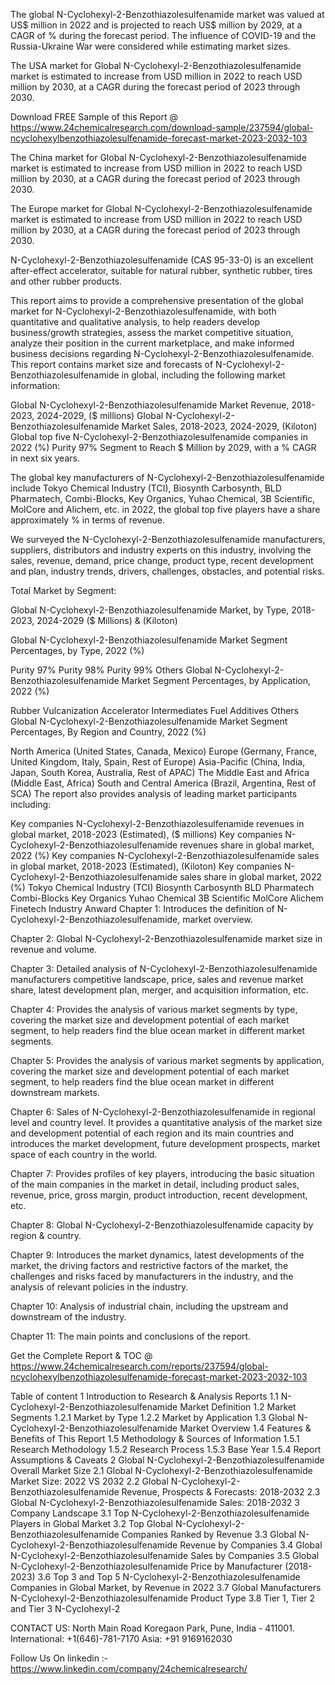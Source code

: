 The global N-Cyclohexyl-2-Benzothiazolesulfenamide market was valued at US$ million in 2022 and is projected to reach US$ million by 2029, at a CAGR of % during the forecast period. The influence of COVID-19 and the Russia-Ukraine War were considered while estimating market sizes.

The USA market for Global N-Cyclohexyl-2-Benzothiazolesulfenamide market is estimated to increase from USD million in 2022 to reach USD million by 2030, at a CAGR during the forecast period of 2023 through 2030.

Download FREE Sample of this Report @ https://www.24chemicalresearch.com/download-sample/237594/global-ncyclohexylbenzothiazolesulfenamide-forecast-market-2023-2032-103

The China market for Global N-Cyclohexyl-2-Benzothiazolesulfenamide market is estimated to increase from USD million in 2022 to reach USD million by 2030, at a CAGR during the forecast period of 2023 through 2030.

The Europe market for Global N-Cyclohexyl-2-Benzothiazolesulfenamide market is estimated to increase from USD million in 2022 to reach USD million by 2030, at a CAGR during the forecast period of 2023 through 2030.

N-Cyclohexyl-2-Benzothiazolesulfenamide (CAS 95-33-0) is an excellent after-effect accelerator, suitable for natural rubber, synthetic rubber, tires and other rubber products.

This report aims to provide a comprehensive presentation of the global market for N-Cyclohexyl-2-Benzothiazolesulfenamide, with both quantitative and qualitative analysis, to help readers develop business/growth strategies, assess the market competitive situation, analyze their position in the current marketplace, and make informed business decisions regarding N-Cyclohexyl-2-Benzothiazolesulfenamide. This report contains market size and forecasts of N-Cyclohexyl-2-Benzothiazolesulfenamide in global, including the following market information:

Global N-Cyclohexyl-2-Benzothiazolesulfenamide Market Revenue, 2018-2023, 2024-2029, ($ millions)
Global N-Cyclohexyl-2-Benzothiazolesulfenamide Market Sales, 2018-2023, 2024-2029, (Kiloton)
Global top five N-Cyclohexyl-2-Benzothiazolesulfenamide companies in 2022 (%)
Purity 97% Segment to Reach $ Million by 2029, with a % CAGR in next six years.

The global key manufacturers of N-Cyclohexyl-2-Benzothiazolesulfenamide include Tokyo Chemical Industry (TCI), Biosynth Carbosynth, BLD Pharmatech, Combi-Blocks, Key Organics, Yuhao Chemical, 3B Scientific, MolCore and Alichem, etc. in 2022, the global top five players have a share approximately % in terms of revenue.

We surveyed the N-Cyclohexyl-2-Benzothiazolesulfenamide manufacturers, suppliers, distributors and industry experts on this industry, involving the sales, revenue, demand, price change, product type, recent development and plan, industry trends, drivers, challenges, obstacles, and potential risks.

Total Market by Segment:

Global N-Cyclohexyl-2-Benzothiazolesulfenamide Market, by Type, 2018-2023, 2024-2029 ($ Millions) & (Kiloton)

Global N-Cyclohexyl-2-Benzothiazolesulfenamide Market Segment Percentages, by Type, 2022 (%)

Purity 97%
Purity 98%
Purity 99%
Others
Global N-Cyclohexyl-2-Benzothiazolesulfenamide Market Segment Percentages, by Application, 2022 (%)

Rubber Vulcanization Accelerator
Intermediates
Fuel Additives
Others
Global N-Cyclohexyl-2-Benzothiazolesulfenamide Market Segment Percentages, By Region and Country, 2022 (%)

North America (United States, Canada, Mexico)
Europe (Germany, France, United Kingdom, Italy, Spain, Rest of Europe)
Asia-Pacific (China, India, Japan, South Korea, Australia, Rest of APAC)
The Middle East and Africa (Middle East, Africa)
South and Central America (Brazil, Argentina, Rest of SCA)
The report also provides analysis of leading market participants including:

Key companies N-Cyclohexyl-2-Benzothiazolesulfenamide revenues in global market, 2018-2023 (Estimated), ($ millions)
Key companies N-Cyclohexyl-2-Benzothiazolesulfenamide revenues share in global market, 2022 (%)
Key companies N-Cyclohexyl-2-Benzothiazolesulfenamide sales in global market, 2018-2023 (Estimated), (Kiloton)
Key companies N-Cyclohexyl-2-Benzothiazolesulfenamide sales share in global market, 2022 (%)
Tokyo Chemical Industry (TCI)
Biosynth Carbosynth
BLD Pharmatech
Combi-Blocks
Key Organics
Yuhao Chemical
3B Scientific
MolCore
Alichem
Finetech Industry
Anward
Chapter 1: Introduces the definition of N-Cyclohexyl-2-Benzothiazolesulfenamide, market overview.

Chapter 2: Global N-Cyclohexyl-2-Benzothiazolesulfenamide market size in revenue and volume.

Chapter 3: Detailed analysis of N-Cyclohexyl-2-Benzothiazolesulfenamide manufacturers competitive landscape, price, sales and revenue market share, latest development plan, merger, and acquisition information, etc.

Chapter 4: Provides the analysis of various market segments by type, covering the market size and development potential of each market segment, to help readers find the blue ocean market in different market segments.

Chapter 5: Provides the analysis of various market segments by application, covering the market size and development potential of each market segment, to help readers find the blue ocean market in different downstream markets.

Chapter 6: Sales of N-Cyclohexyl-2-Benzothiazolesulfenamide in regional level and country level. It provides a quantitative analysis of the market size and development potential of each region and its main countries and introduces the market development, future development prospects, market space of each country in the world.

Chapter 7: Provides profiles of key players, introducing the basic situation of the main companies in the market in detail, including product sales, revenue, price, gross margin, product introduction, recent development, etc.

Chapter 8: Global N-Cyclohexyl-2-Benzothiazolesulfenamide capacity by region & country.

Chapter 9: Introduces the market dynamics, latest developments of the market, the driving factors and restrictive factors of the market, the challenges and risks faced by manufacturers in the industry, and the analysis of relevant policies in the industry.

Chapter 10: Analysis of industrial chain, including the upstream and downstream of the industry.

Chapter 11: The main points and conclusions of the report.

Get the Complete Report & TOC @ https://www.24chemicalresearch.com/reports/237594/global-ncyclohexylbenzothiazolesulfenamide-forecast-market-2023-2032-103

Table of content
1 Introduction to Research & Analysis Reports
1.1 N-Cyclohexyl-2-Benzothiazolesulfenamide Market Definition
1.2 Market Segments
1.2.1 Market by Type
1.2.2 Market by Application
1.3 Global N-Cyclohexyl-2-Benzothiazolesulfenamide Market Overview
1.4 Features & Benefits of This Report
1.5 Methodology & Sources of Information
1.5.1 Research Methodology
1.5.2 Research Process
1.5.3 Base Year
1.5.4 Report Assumptions & Caveats
2 Global N-Cyclohexyl-2-Benzothiazolesulfenamide Overall Market Size
2.1 Global N-Cyclohexyl-2-Benzothiazolesulfenamide Market Size: 2022 VS 2032
2.2 Global N-Cyclohexyl-2-Benzothiazolesulfenamide Revenue, Prospects & Forecasts: 2018-2032
2.3 Global N-Cyclohexyl-2-Benzothiazolesulfenamide Sales: 2018-2032
3 Company Landscape
3.1 Top N-Cyclohexyl-2-Benzothiazolesulfenamide Players in Global Market
3.2 Top Global N-Cyclohexyl-2-Benzothiazolesulfenamide Companies Ranked by Revenue
3.3 Global N-Cyclohexyl-2-Benzothiazolesulfenamide Revenue by Companies
3.4 Global N-Cyclohexyl-2-Benzothiazolesulfenamide Sales by Companies
3.5 Global N-Cyclohexyl-2-Benzothiazolesulfenamide Price by Manufacturer (2018-2023)
3.6 Top 3 and Top 5 N-Cyclohexyl-2-Benzothiazolesulfenamide Companies in Global Market, by Revenue in 2022
3.7 Global Manufacturers N-Cyclohexyl-2-Benzothiazolesulfenamide Product Type
3.8 Tier 1, Tier 2 and Tier 3 N-Cyclohexyl-2

CONTACT US:
North Main Road Koregaon Park, Pune, India - 411001.
International: +1(646)-781-7170
Asia: +91 9169162030

Follow Us On linkedin :- https://www.linkedin.com/company/24chemicalresearch/
